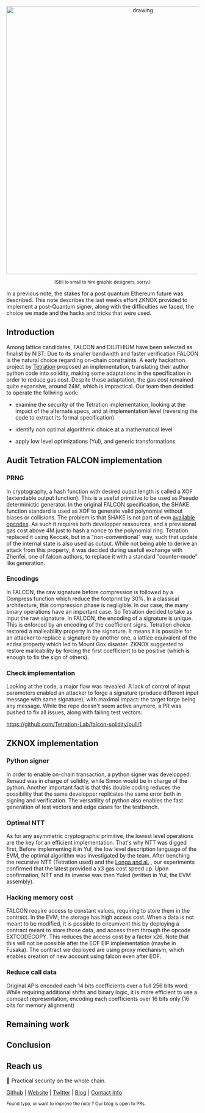 [category]: <> (General)
[date]: <> (2025/02/24)
[title]: <> (Hatching a Falcon: developer diary)

<p align="center">
<img src="../../../../../images/hatching.png" alt="drawing" class="center" width="700"/>
<p align="center">
<small>(Still to small to hire graphic designers, sorry.)</small>

In a previous note, the stakes for a post quantum Ethereum future was described. 
This note describes the last weeks effort ZKNOX provided to implement a post-Quantum signer, along with the difficulties we faced, the choice we made and the hacks and tricks that were used.

## Introduction

Among lattice candidates, FALCON and DILITHIUM have been selected as finalist by NIST. Due to its smaller bandwidth and faster verification FALCON is the natural choice regarding on-chain constraints. A early hackathon project by [Tetration]() proposed an implementation, translating their author python code into solidity, making some adaptations in the specification in order to reduce gas cost. Despite those adaptation, the gas cost remained quite expansive, around $24M$, which is impractical. Our team then decided to operate the follwing work:

- examine the security of the Tetration implementation, looking at the impact of the alternate specs, and at implementation level (reversing the code to extract its formal specification).

- identify non optimal algorithmic choice at a mathematical level

- apply low level optimizations (Yul), and generic transformations


## Audit Tetration FALCON implementation


### PRNG

In cryptography, a hash function with desired ouput length is called a XOF (extendable output function). This is a useful primitive to be used as Pseudo determinictic generator. In the original FALCON specification, the SHAKE function standard is used as XOF to generate valid polynomial without biases or collisions. The problem is that SHAKE is not part of evm [available opcodes](https://www.evm.codes/). As such it requires both developper ressources, and a previsional gas cost above 4M just to hash a nonce to the polynomial ring. Tetration replaced it using Keccak, but in a "non-conventional" way, such that update of the internal state is also used as output. While not being able to derive an attack from this 
 property, it was decided during usefull exchange with Zhenfei, one of falcon authors, to replace it with a standard "counter-mode" like generation.

### Encodings

In FALCON, the raw signature before compression is followed by a Compress function which reduce the footprint by 30\%. In a classical architecture, this compression phase is negligible. In our case, the many binary operations have an important case. So Tetration decided to take as input the raw signature.
In FALCON, the encoding of a signature is unique. This is enforced by an encoding of the coefficient signs. Tetration choice restored a malleability property in the signature. 
It means it is possible for an attacker to replace a signature by another one, a lattice equivalent of the ecdsa property which led to Mount Gox disaster. ZKNOX suggested to restore malleability by forcing the first coefficient to be positive (which is enough to fix the sign of others).


### Check implementation

Looking at the code, a major flaw was revealed. A lack of control of input parameters enabled an attacker to forge a signature (produce different input message with same signature), with maximal impact: the target forge being any message. While the repo doesn't seem active anymore, a PR was pushed to fix all issues, along with failing test vectors:

https://github.com/Tetration-Lab/falcon-solidity/pull/1



## ZKNOX implementation



### Python signer

In order to enable on-chain transaction, a python signer was developped. Renaud was in charge of solidity, while Simon would be in charge of the python. Another important fact is that this double coding reduces the possibility that the same developper replicates the same error both in signing and verification. The versatility of python also enables the fast generation of test vectors and edge cases for the testbench.


### Optimal NTT

As for any asymmetric cryptographic primitive, the lowest level operations are the key for an efficient implementation. That's why NTT was digged first, 
Before implementing it in Yul, the low level description language of the EVM, the optimal algorithm was investigated by the team. After benching the recursive NTT (Tetration used) and the [Longa and al.]() , our experiments confirmed that the latest provided a x3 gas cost speed up. Upon confirmation, NTT and its inverse was then Yuled (written in Yul, the EVM assembly). 

### Hacking memory cost

FALCON require access to constant values, requiring to store them in the contract. In the EVM, the storage has high access cost. When a data is not meant to be modified, it is possible to circumvent this by deploying a contract meant to store those data, and access them through the opcode EXTCODECOPY. This reduces the access cost by a factor x26. 
 Note that this will not be possible after the EOF EIP implementation (maybe in Fusaka). The contract we deployed are using proxy mechanism, which enables creation of new account using falcon even after EOF.


### Reduce call data

Original APIs encoded each 14 bits coefficients over a full 256 bits word. While requiring additional shifts and binary logic, it is more efficient to use a compact representation, encoding each coefficients over 16 bits only (16 bits for memory alignment)

## Remaining work

## Conclusion

## Reach us

🔐 Practical security on the whole chain.

[Github](https://github.com/zknoxhq) | [Website](https://www.zknox.com) | [Twitter](https://x.com/zknoxhq) | [Blog](https://zknox.eth.limo) | [Contact Info](mailto:gm@zknox.com)

<small>Found typo, or want to improve the note ? Our blog is open to PRs.</small>